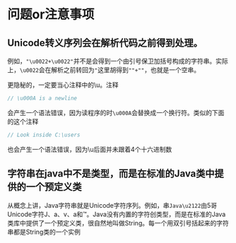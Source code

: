 # 问题or注意事项
## Unicode转义序列会在解析代码之前得到处理。

例如，`"\u0022+\u0022"`并不是会得到一个由引号保卫加括号构成的字符串。实际上，`\u0022`会在解析之前转回为`"`这里胡得到`""+""`，也就是一个空串。

更隐秘的，一定要当心注释中的\u。注释
```java
// \u000A is a newline
```
会产生一个语法错误，因为读程序的时`\u000A`会替换成一个换行符。类似的下面的这个注释
```Java
// Look inside C:\users
```
也会产生一个语法错误，因为\u后面并未跟着4个十六进制数

## 字符串在java中不是类型，而是在标准的Java类中提供的一个预定义类

从概念上讲，Java字符串就是Unicode字符序列。例如，串`Java\u2122`由5哥Unicode字符J、a、v、a和™。Java没有内置的字符创类型，而是在标准的Java类库中提供了一个预定义类，很自然地叫做String。每一个用双引号括起来的字符串都是String类的一个实例
